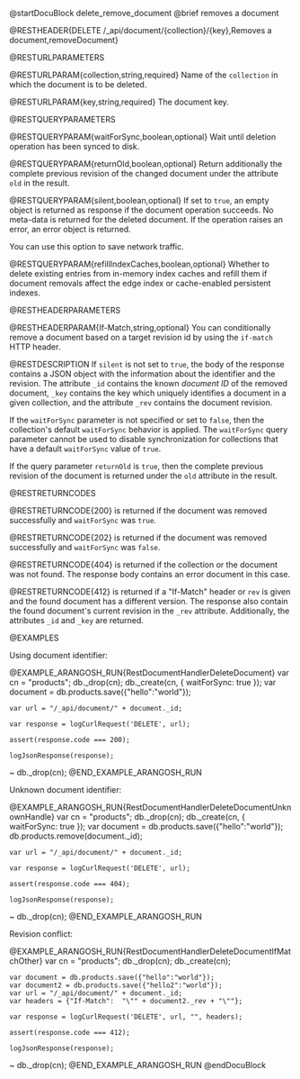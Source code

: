 @startDocuBlock delete_remove_document
@brief removes a document

@RESTHEADER{DELETE /_api/document/{collection}/{key},Removes a document,removeDocument}

@RESTURLPARAMETERS

@RESTURLPARAM{collection,string,required}
Name of the `collection` in which the document is to be deleted.

@RESTURLPARAM{key,string,required}
The document key.

@RESTQUERYPARAMETERS

@RESTQUERYPARAM{waitForSync,boolean,optional}
Wait until deletion operation has been synced to disk.

@RESTQUERYPARAM{returnOld,boolean,optional}
Return additionally the complete previous revision of the changed
document under the attribute `old` in the result.

@RESTQUERYPARAM{silent,boolean,optional}
If set to `true`, an empty object is returned as response if the document operation
succeeds. No meta-data is returned for the deleted document. If the
operation raises an error, an error object is returned.

You can use this option to save network traffic.

@RESTQUERYPARAM{refillIndexCaches,boolean,optional}
Whether to delete existing entries from in-memory index caches and refill them
if document removals affect the edge index or cache-enabled persistent indexes.

@RESTHEADERPARAMETERS

@RESTHEADERPARAM{If-Match,string,optional}
You can conditionally remove a document based on a target revision id by
using the `if-match` HTTP header.

@RESTDESCRIPTION
If `silent` is not set to `true`, the body of the response contains a JSON
object with the information about the identifier and the revision. The attribute
`_id` contains the known *document ID* of the removed document, `_key`
contains the key which uniquely identifies a document in a given collection,
and the attribute `_rev` contains the document revision.

If the `waitForSync` parameter is not specified or set to `false`,
then the collection's default `waitForSync` behavior is applied.
The `waitForSync` query parameter cannot be used to disable
synchronization for collections that have a default `waitForSync`
value of `true`.

If the query parameter `returnOld` is `true`, then
the complete previous revision of the document
is returned under the `old` attribute in the result.

@RESTRETURNCODES

@RESTRETURNCODE{200}
is returned if the document was removed successfully and
`waitForSync` was `true`.

@RESTRETURNCODE{202}
is returned if the document was removed successfully and
`waitForSync` was `false`.

@RESTRETURNCODE{404}
is returned if the collection or the document was not found.
The response body contains an error document in this case.

@RESTRETURNCODE{412}
is returned if a "If-Match" header or `rev` is given and the found
document has a different version. The response also contain the found
document's current revision in the `_rev` attribute. Additionally, the
attributes `_id` and `_key` are returned.

@EXAMPLES

Using document identifier:

@EXAMPLE_ARANGOSH_RUN{RestDocumentHandlerDeleteDocument}
    var cn = "products";
    db._drop(cn);
    db._create(cn, { waitForSync: true });
    var document = db.products.save({"hello":"world"});

    var url = "/_api/document/" + document._id;

    var response = logCurlRequest('DELETE', url);

    assert(response.code === 200);

    logJsonResponse(response);
  ~ db._drop(cn);
@END_EXAMPLE_ARANGOSH_RUN

Unknown document identifier:

@EXAMPLE_ARANGOSH_RUN{RestDocumentHandlerDeleteDocumentUnknownHandle}
    var cn = "products";
    db._drop(cn);
    db._create(cn, { waitForSync: true });
    var document = db.products.save({"hello":"world"});
    db.products.remove(document._id);

    var url = "/_api/document/" + document._id;

    var response = logCurlRequest('DELETE', url);

    assert(response.code === 404);

    logJsonResponse(response);
  ~ db._drop(cn);
@END_EXAMPLE_ARANGOSH_RUN

Revision conflict:

@EXAMPLE_ARANGOSH_RUN{RestDocumentHandlerDeleteDocumentIfMatchOther}
    var cn = "products";
    db._drop(cn);
    db._create(cn);

    var document = db.products.save({"hello":"world"});
    var document2 = db.products.save({"hello2":"world"});
    var url = "/_api/document/" + document._id;
    var headers = {"If-Match":  "\"" + document2._rev + "\""};

    var response = logCurlRequest('DELETE', url, "", headers);

    assert(response.code === 412);

    logJsonResponse(response);
  ~ db._drop(cn);
@END_EXAMPLE_ARANGOSH_RUN
@endDocuBlock
